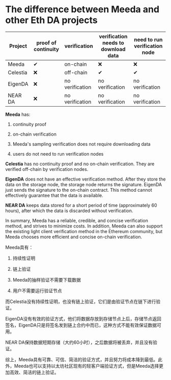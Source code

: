 # The difference between Meeda and other Eth DA projects

| Project  | proof of continuity | verification    | verification needs to download data | need to run verification node |
| -------- | ------------------- | --------------- | ----------------------------------- | ----------------------------- |
| Meeda    | ✔                   | on-chain        | ❌                                   | ❌                             |
| Celestia | ❌                   | off-chain       | ✔                                   | ✔                             |
| EigenDA  | ❌                   | no verification | no verification                     | no verification               |
| NEAR DA  | ❌                   | no verification | no verification                     | no verification               |

**Meeda** has:

1. continuity proof 

2. on-chain verification

3. Meeda's sampling verification does not require downloading data

4. users do not need to run verification nodes

**Celestia** has no continuity proof and no on-chain verification. They are verified off-chain by verification nodes. 

**EigenDA** does not have an effective verification method. After they store the data on the storage node, the storage node returns the signature. EigenDA just sends the signature to the on-chain contract. This method cannot effectively guarantee that the data is available. 

**NEAR DA** keeps data stored for a short period of time (approximately 60 hours), after which the data is discarded without verification. 

In summary, Meeda has a reliable, credible, and concise verification method, and strives to minimize costs. In addition, Meeda can also support the existing light client verification method in the Ethereum community, but Meeda chooses more efficient and concise on-chain verification.

Meeda具有：

1. 持续性证明

2. 链上验证

3. Meeda的抽样验证不需要下载数据

4. 用户不需要运行验证节点

而Celestia没有持续性证明，也没有链上验证，它们是由验证节点在链下进行验证。

EigenDA没有有效的验证方式，他们将数据存放到存储节点上后，存储节点返回签名，EigenDA只是将签名发到链上合约中而已，这种方式不能有效保证数据可用。

NEAR DA保持数据短期存储（大约60小时），之后数据将被丢弃，并且没有验证。

综上，Meeda具有可靠、可信、简洁的验证方式，并且努力将成本降到最低。此外，Meeda也可以支持以太坊社区现有的轻客户端验证方式，但是Meeda选择更加高效、简洁的链上验证。
